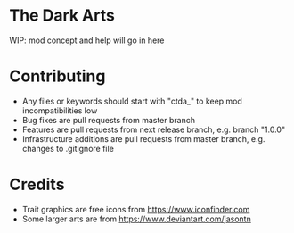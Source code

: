# The Dark Arts
WIP: mod concept and help will go in here

# Contributing
- Any files or keywords should start with "ctda_" to keep mod incompatibilities low
- Bug fixes are pull requests from master branch
- Features are pull requests from next release branch, e.g. branch "1.0.0"
- Infrastructure additions are pull requests from master branch, e.g. changes to .gitignore file

# Credits
- Trait graphics are free icons from https://www.iconfinder.com 
- Some larger arts are from https://www.deviantart.com/jasontn